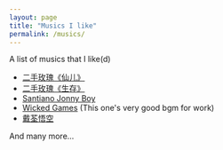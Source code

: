 ```yaml
---
layout: page
title: "Musics I like"
permalink: /musics/
---
```

A list of musics that I like(d)
-   [二手玫瑰《仙儿》](https://www.youtube.com/watch?v=IIP99nQy6zM)
-   [二手玫瑰《生存》](https://www.youtube.com/watch?v=JcQvrcFonRc)
-   [Santiano Jonny Boy](https://www.youtube.com/watch?v=MtwWoZ9vfJk)
-   [Wicked Games](https://www.youtube.com/watch?v=KL530UfcSGU) (This one's very good bgm for work)
-   [戴荃悟空](https://www.youtube.com/watch?v=RrmWv2KLpA4)

And many more&#x2026;

